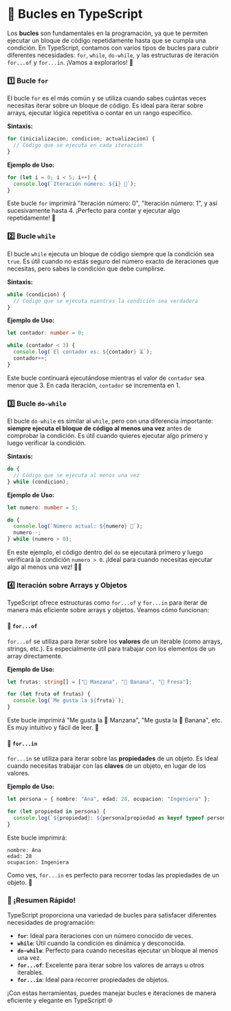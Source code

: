 # 🔄 Bucles en TypeScript

Los **bucles** son fundamentales en la programación, ya que te permiten ejecutar un bloque de código repetidamente hasta que se cumpla una condición. En TypeScript, contamos con varios tipos de bucles para cubrir diferentes necesidades: `for`, `while`, `do-while`, y las estructuras de iteración `for...of` y `for...in`. ¡Vamos a explorarlos! 🚀

### 1️⃣ Bucle `for`

El bucle `for` es el más común y se utiliza cuando sabes cuántas veces necesitas iterar sobre un bloque de código. Es ideal para iterar sobre arrays, ejecutar lógica repetitiva o contar en un rango específico.

**Sintaxis:**

```typescript
for (inicializacion; condicion; actualizacion) {
  // Código que se ejecuta en cada iteración
}
```

**Ejemplo de Uso:**

```typescript
for (let i = 0; i < 5; i++) {
  console.log(`Iteración número: ${i} 🚀`);
}
```

Este bucle `for` imprimirá "Iteración número: 0", "Iteración número: 1", y así sucesivamente hasta 4. ¡Perfecto para contar y ejecutar algo repetidamente! 🔢

### 2️⃣ Bucle `while`

El bucle `while` ejecuta un bloque de código siempre que la condición sea `true`. Es útil cuando no estás seguro del número exacto de iteraciones que necesitas, pero sabes la condición que debe cumplirse.

**Sintaxis:**

```typescript
while (condicion) {
  // Código que se ejecuta mientras la condición sea verdadera
}
```

**Ejemplo de Uso:**

```typescript
let contador: number = 0;

while (contador < 3) {
  console.log(`El contador es: ${contador} ⏳`);
  contador++;
}
```

Este bucle continuará ejecutándose mientras el valor de `contador` sea menor que 3. En cada iteración, `contador` se incrementa en 1.

### 3️⃣ Bucle `do-while`

El bucle `do-while` es similar al `while`, pero con una diferencia importante: **siempre ejecuta el bloque de código al menos una vez** antes de comprobar la condición. Es útil cuando quieres ejecutar algo primero y luego verificar la condición.

**Sintaxis:**

```typescript
do {
  // Código que se ejecuta al menos una vez
} while (condicion);
```

**Ejemplo de Uso:**

```typescript
let numero: number = 5;

do {
  console.log(`Número actual: ${numero} 🔁`);
  numero--;
} while (numero > 0);
```

En este ejemplo, el código dentro del `do` se ejecutará primero y luego verificará la condición `numero > 0`. ¡Ideal para cuando necesitas ejecutar algo al menos una vez! 🚴‍♂️

### 4️⃣ Iteración sobre Arrays y Objetos

TypeScript ofrece estructuras como `for...of` y `for...in` para iterar de manera más eficiente sobre arrays y objetos. Veamos cómo funcionan:

#### 🔹 `for...of`

`for...of` se utiliza para iterar sobre los **valores** de un iterable (como arrays, strings, etc.). Es especialmente útil para trabajar con los elementos de un array directamente.

**Ejemplo de Uso:**

```typescript
let frutas: string[] = ["🍎 Manzana", "🍌 Banana", "🍓 Fresa"];

for (let fruta of frutas) {
  console.log(`Me gusta la ${fruta}`);
}
```

Este bucle imprimirá "Me gusta la 🍎 Manzana", "Me gusta la 🍌 Banana", etc. Es muy intuitivo y fácil de leer. 🍏

#### 🔹 `for...in`

`for...in` se utiliza para iterar sobre las **propiedades** de un objeto. Es ideal cuando necesitas trabajar con las **claves** de un objeto, en lugar de los valores.

**Ejemplo de Uso:**

```typescript
let persona = { nombre: "Ana", edad: 28, ocupacion: "Ingeniera" };

for (let propiedad in persona) {
  console.log(`${propiedad}: ${persona[propiedad as keyof typeof persona]}`);
}
```

Este bucle imprimirá:

```
nombre: Ana
edad: 28
ocupacion: Ingeniera
```

Como ves, `for...in` es perfecto para recorrer todas las propiedades de un objeto. 🧩

### 🌟 ¡Resumen Rápido!

TypeScript proporciona una variedad de bucles para satisfacer diferentes necesidades de programación:

- **`for`**: Ideal para iteraciones con un número conocido de veces.
- **`while`**: Útil cuando la condición es dinámica y desconocida.
- **`do-while`**: Perfecto para cuando necesitas ejecutar un bloque al menos una vez.
- **`for...of`**: Excelente para iterar sobre los valores de arrays u otros iterables.
- **`for...in`**: Ideal para recorrer propiedades de objetos.

¡Con estas herramientas, puedes manejar bucles e iteraciones de manera eficiente y elegante en TypeScript! 🌐